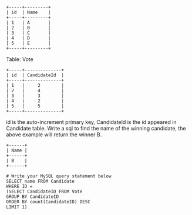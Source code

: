 ```
+-----+---------+
| id  | Name    |
+-----+---------+
| 1   | A       |
| 2   | B       |
| 3   | C       |
| 4   | D       |
| 5   | E       |
+-----+---------+ 
```
Table: Vote
```
+-----+--------------+
| id  | CandidateId  |
+-----+--------------+
| 1   |     2        |
| 2   |     4        |
| 3   |     3        |
| 4   |     2        |
| 5   |     5        |
+-----+--------------+
```
id is the auto-increment primary key,
CandidateId is the id appeared in Candidate table.
Write a sql to find the name of the winning candidate, the above example will return the winner B.
```
+------+
| Name |
+------+
| B    |
+------+
```

```
# Write your MySQL query statement below
SELECT name FROM Candidate
WHERE ID =
(SELECT CandidateID FROM Vote
GROUP BY CandidateID
ORDER BY count(CandidateID) DESC
LIMIT 1)
```
